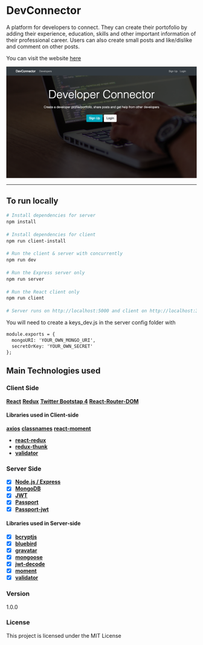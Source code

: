 # DevConnector

A platform for developers to connect. They can create their portofolio by adding their experience, education, skills and other important information of their professional career. Users can also create small posts and like/dislike and comment on other posts.

You can visit the website <a href="https://glacial-island-91015.herokuapp.com/" target="_blank">here</a>

<img src="img/home.png">

---


## To run locally

```bash
# Install dependencies for server
npm install

# Install dependencies for client
npm run client-install

# Run the client & server with concurrently
npm run dev

# Run the Express server only
npm run server

# Run the React client only
npm run client

# Server runs on http://localhost:5000 and client on http://localhost:3000
```

You will need to create a keys_dev.js in the server config folder with

```
module.exports = {
  mongoURI: 'YOUR_OWN_MONGO_URI',
  secretOrKey: 'YOUR_OWN_SECRET'
};
```

## Main Technologies used

### Client Side

**[React](https://github.com/facebook/react)**
**[Redux](https://github.com/reactjs/redux)**
**[Twitter Bootstap 4](https://github.com/twbs/bootstrap/tree/v4-dev)**
**[React-Router-DOM](https://github.com/ReactTraining/react-router/tree/master/packages/react-router-dom)**

#### Libraries used in Client-side

**[axios](https://github.com/axios/axios)**
**[classnames](https://github.com/JedWatson/classnames)**
**[react-moment](https://github.com/headzoo/react-moment)**
- **[react-redux](https://github.com/reduxjs/react-redux)**
- **[redux-thunk](https://github.com/reduxjs/redux-thunk)**
- **[validator](https://github.com/chriso/validator.js)**

### Server Side

- [x] **[Node.js / Express](https://github.com/expressjs/express)**
- [x] **[MongoDB](https://github.com/mongodb/mongo)**
- [x] **[JWT](https://github.com/auth0/node-jsonwebtoken)**
- [x] **[Passport](http://www.passportjs.org/)**
- [x] **[Passport-jwt](https://github.com/themikenicholson/passport-jwt)**

#### Libraries used in Server-side

- [x] **[bcryptjs](https://github.com/dcodeIO/bcrypt.js)**
- [x] **[bluebird](http://bluebirdjs.com/docs/getting-started.html)**
- [x] **[gravatar](https://github.com/emerleite/node-gravatar)**
- [x] **[mongoose](http://mongoosejs.com/)**
- [x] **[jwt-decode](https://github.com/auth0/jwt-decode)**
- [x] **[moment](https://momentjs.com/)**
- [x] **[validator](https://github.com/chriso/validator.js)**

### Version

1.0.0

### License

This project is licensed under the MIT License

